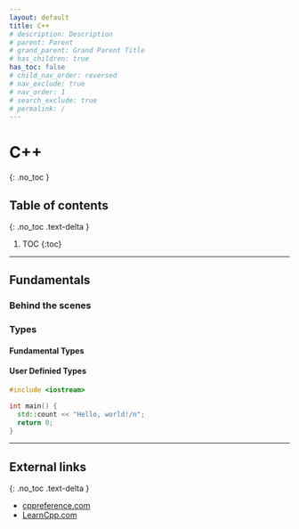 ```yaml
---
layout: default
title: C++
# description: Description
# parent: Parent
# grand_parent: Grand Parent Title
# has_children: true
has_toc: false
# child_nav_order: reversed
# nav_exclude: true
# nav_order: 1
# search_exclude: true
# permalink: /
---
```


# C++
{: .no_toc }

## Table of contents
{: .no_toc .text-delta }

1. TOC
{:toc}

---

## Fundamentals

### Behind the scenes

### Types
#### Fundamental Types
#### User Definied Types



```c++
#include <iostream>

int main() {
  std::count << "Hello, world!/n";
  return 0;
}
```

---

## External links
{: .no_toc .text-delta }

- [cppreference.com](https://en.cppreference.com/)
- [LearnCpp.com](https://www.learncpp.com)

